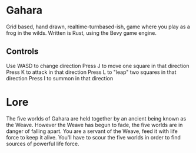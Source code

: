 # Gahara
Grid based, hand drawn, realtime-turnbased-ish, game where you play as a frog in the wilds.
Written is Rust, using the Bevy game engine.

## Controls
Use WASD to change direction
Press J to move one square in that direction
Press K to attack in that direction
Press L to "leap" two squares in that direction
Press I to summon in that direction

# Lore
The five worlds of Gahara are held together by an ancient being known as the Weave.
However the Weave has begun to fade, the five worlds are in danger of falling apart.
You are a servant of the Weave, feed it with life force to keep it alive.
You'll have to scour the five worlds in order to find sources of powerful life force.

